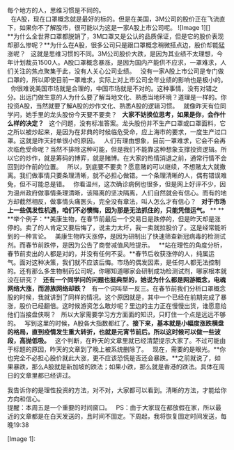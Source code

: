 每个地方的人，思维习惯是不同的。  
 
在A股，现在口罩概念就是最好的标的。但是在美国，3M公司的股价正在飞流直下，如果你不了解股市，很可能以为这是一家A股上市公司呢。
![Image 1][]
   
**为什么全世界口罩都脱销了，3M口罩又是公认的品质保证，但是它的股价表现却那么惨呢？**为什么在A股，很多公司只是跟口罩概念稍微搭点边，股价却能猛涨呢？
 
这就是思维习惯的不同。3M公司股价大跌，是因为其业绩不太理想，今年计划裁员1500人。A股口罩概念暴涨，是因为国内产能供不应求，一罩难求，人们关注的焦点聚集于此，没有人关心公司业绩。
 
没有一家A股上市公司是专门做口罩的，所以即使目前一罩难求，实际上对上市公司全年业绩的影响也是极小的。
 
你很难说美国市场就是合理的，中国市场就是不对的。这种事情，没有对错之分。出远门做生意的人为什么要了解当地文化、熟悉当地环境？道理是一样的。你投资A股，当然就要了解A股的炒作文化、熟悉A股的逻辑习惯。
 
就像昨天有位同学问，她手里的龙头股份今天要不要卖？
 
**大家不妨换位思考，如果是你，会作什么样的决定？**
 
这个问题，没有标准答案。龙头股份并不生产口罩或口罩面料，它之所以被炒起来，是因为在非典的时候临危受命，应上海市的要求，一度生产过口罩。这就是昨天封单很小的原因。
 
人们有理由想象，目前一罩难求，它会不会再次临危受命呢？当然不排除这种可能，但是我们不能靠这种想象支撑投资逻辑。所以它的炒作，就是筹码的博弈，就是赌博。在大家的热情消退之前，通常行情不会回到炒作前的位置。
 
所以，到底要不要卖？愿意赌的可以继续，不想赌太大就撤离。我们做事情只要条理清晰，就不必担心做错。一个条理清晰的人，偶有错误难免，但不可能总是错。
 
你看温州，这次确诊病例也很多，但是网上好评不少，因为温州政府做事情条理清晰，该隔离的坚决隔离，人们自然就会有信心。而有的地方却截然相反，做事情头痛医头，完全没有章法，叫人怎么才有信心？
 
**对于市场上一些偶发性机遇，咱们不必懊悔，因为那是无法抓住的，只能凭借运气。**
** **
**举个例子：**美康生物，在春节前最后一个交易日是跌停的，但是昨天却是涨停的。卖了的人肯定又要后悔了，说主力太坏，我一卖就拉股价了。这是经常能听到的一种言论。
 
美康生物昨天涨停，是因为研制出了快速筛查新冠病毒的检测试剂。而春节前跌停，是因为公告了商誉减值风险提示。
 
**站在理性的角度分析，春节前卖出的人都是对的，并没有任何不妥。**春节后收获涨停的人，纯属运气。面对这种决策，我们就不应该后悔。市场的偶发因素，是任何人都无法控制的。还有那么多生物制药公司呢，你哪知道哪家会研制成功检测试剂，哪家根本就没在研究？
 
**还有一个同学问的问题也挺典型的，她说为什么都是网游概念，电魂网络大涨，而游族网络却跌？**
 
有一个词叫举一反三。在春节前我们分析口罩概念股的时候，我就讲到了同样的情况。这个原因就是，其中一个已经在前期完成了暴涨，股价已经翻倍。这时候游资怎么敢炒呢？里边的主力正在慢慢出货，谁愿意给他们当接盘侠啊？
 
所以大家需要学习方方面面的知识，只盯住一个点是远远不够的。
 
写到这里的时候，A股各大指数都红了。**接下来，基本就是小幅度涨跌横盘的格局，直到疫情发生重大转折，也就是元宵节前后。所以这时候可以做一些波段，高抛低吸。**
 
这个判断，在昨天的文章里就已经清楚提示大家了。不过可能由于标题的原因，昨天的文章到了晚上被系统删除了。
 
现在，需要的是眼光。**你也完全不必担心股价就此大涨，更不应该恐慌是否还会暴跌。**之前就说了，如果暴跌，那么A股就是新加坡的跌法；如果小跌，那么就是香港的跌法。具体在周日的文章里都已经讲过。
  
我告诉你的是理性投资的方法，对不对，大家都可以看到。清晰的方法，才能给你方向和信心。
   
提醒：本周五是一个重要的时间窗口。
 
PS：由于大家现在都放假在家，所以最近的文章都是在白天发送的，且时间不固定。下周起，我将恢复固定时间发送，每晚19:38

[Image 1]: 